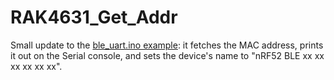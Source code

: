 # RAK4631_Get_Addr

Small update to the [ble_uart.ino example](https://github.com/RAKWireless/WisBlock/blob/master/examples/RAK4630/communications/BLE/ble_uart/ble_uart.ino): it fetches the MAC address, prints it out on the Serial console, and sets the device's name to "nRF52 BLE xx xx xx xx xx xx".